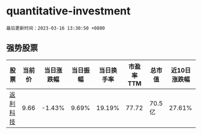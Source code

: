 # quantitative-investment

`最后更新时间：2023-03-16 13:30:50 +0800`

## 强势股票

|股票|当前价|当日涨跌幅|当日振幅|当日换手率|市盈率TTM|总市值|近10日涨跌幅|
|----|----|----|----|----|----|----|----|
|[返利科技](https://xueqiu.com/S/SH600228)|9.66|-1.43%|9.69%|19.19%|77.72|70.5亿|27.61%|
